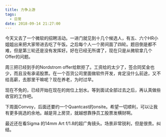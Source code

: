 ```yaml
---
title: 力争上游
tags:
  - 日常
date: 2018-09-14 21:27:00
---
```

今天又去了一个微软的招聘活动。一进门就见到十几个候选人，有五、六个HR小姐姐出来把大家带进去吃了午饭。之后每个人一个房间面了四轮。题目倒是都不难，但是第三轮还是没有发挥好。好在已经无所谓了，现在只是从微软拿几个Offer的问题。

<!-- more -->
周三把已经到手的Nordstrom offer给默拒了。工资给的太少了，签合同奖金也少，而且没有承诺股票。在一个百货公司里面做软件开发，肯定没什么前途，又不给高薪，去那里干嘛呢？现在养老，为时过早。

现在不免的，已经开始在现在的岗位上划水。等到面试全部过去之后，再认真做些收官的工作吧。

下周面Convoy，后面还要约一个Quantcast的onsite。希望一切顺利，可以让我有更多挑选的余地。越是背上房贷，就越想靠挣员工股票发横财啊。

最近还在看Sigma 的14mm Art f/1.8的超广角镜头。场景非常锐利，但是很贵。纠结。
